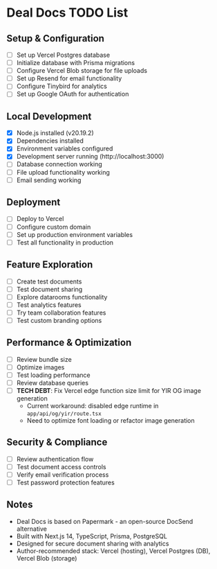 # Deal Docs TODO List

## Setup & Configuration
- [ ] Set up Vercel Postgres database
- [ ] Initialize database with Prisma migrations
- [ ] Configure Vercel Blob storage for file uploads
- [ ] Set up Resend for email functionality
- [ ] Configure Tinybird for analytics
- [ ] Set up Google OAuth for authentication

## Local Development
- [x] Node.js installed (v20.19.2)
- [x] Dependencies installed
- [x] Environment variables configured
- [x] Development server running (http://localhost:3000)
- [ ] Database connection working
- [ ] File upload functionality working
- [ ] Email sending working

## Deployment
- [ ] Deploy to Vercel
- [ ] Configure custom domain
- [ ] Set up production environment variables
- [ ] Test all functionality in production

## Feature Exploration
- [ ] Create test documents
- [ ] Test document sharing
- [ ] Explore datarooms functionality
- [ ] Test analytics features
- [ ] Try team collaboration features
- [ ] Test custom branding options

## Performance & Optimization
- [ ] Review bundle size
- [ ] Optimize images
- [ ] Test loading performance
- [ ] Review database queries
- [ ] **TECH DEBT**: Fix Vercel edge function size limit for YIR OG image generation
  - Current workaround: disabled edge runtime in `app/api/og/yir/route.tsx`
  - Need to optimize font loading or refactor image generation

## Security & Compliance
- [ ] Review authentication flow
- [ ] Test document access controls
- [ ] Verify email verification process
- [ ] Test password protection features

## Notes
- Deal Docs is based on Papermark - an open-source DocSend alternative
- Built with Next.js 14, TypeScript, Prisma, PostgreSQL
- Designed for secure document sharing with analytics
- Author-recommended stack: Vercel (hosting), Vercel Postgres (DB), Vercel Blob (storage)